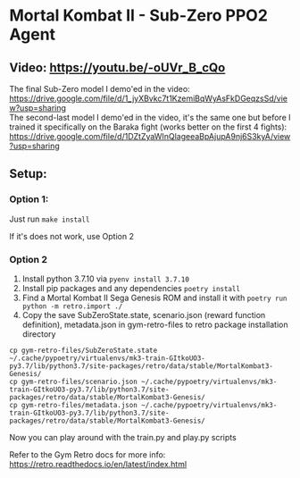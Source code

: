 # Mortal Kombat II - Sub-Zero PPO2 Agent

## Video: https://youtu.be/-oUVr_B_cQo

The final Sub-Zero model I demo'ed in the video: https://drive.google.com/file/d/1_jyXBvkc7t1KzemiBqWyAsFkDGeqzsSd/view?usp=sharing  
The second-last model I demo'ed in the video, it's the same one but before I trained it specifically on the Baraka fight (works better on the first 4 fights): https://drive.google.com/file/d/1DZtZyaWInQlageeaBpAjupA9nj6S3kyA/view?usp=sharing

## Setup:

### Option 1:

Just run `make install`

If it's does not work, use Option 2

### Option 2

1. Install python 3.7.10 via `pyenv install 3.7.10`
2. Install pip packages and any dependencies `poetry install`
3. Find a Mortal Kombat II Sega Genesis ROM and install it with ```poetry run python -m retro.import ./```
4. Copy the save SubZeroState.state, scenario.json (reward function definition), metadata.json in gym-retro-files to retro package installation directory

```
cp gym-retro-files/SubZeroState.state ~/.cache/pypoetry/virtualenvs/mk3-train-GItkoUO3-py3.7/lib/python3.7/site-packages/retro/data/stable/MortalKombat3-Genesis/
cp gym-retro-files/scenario.json ~/.cache/pypoetry/virtualenvs/mk3-train-GItkoUO3-py3.7/lib/python3.7/site-packages/retro/data/stable/MortalKombat3-Genesis/
cp gym-retro-files/metadata.json ~/.cache/pypoetry/virtualenvs/mk3-train-GItkoUO3-py3.7/lib/python3.7/site-packages/retro/data/stable/MortalKombat3-Genesis/
```

Now you can play around with the train.py and play.py scripts

Refer to the Gym Retro docs for more info: https://retro.readthedocs.io/en/latest/index.html
